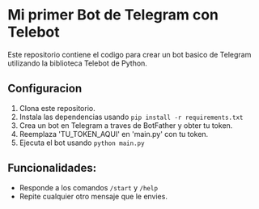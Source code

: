 # Mi primer Bot de Telegram con Telebot


Este repositorio contiene el codigo para crear un bot basico de Telegram utilizando la biblioteca Telebot de Python.


## Configuracion

1. Clona este repositorio.
2. Instala las dependencias usando `pip install -r requirements.txt`
3. Crea un bot en Telegram a traves de  BotFather y obter tu token.
4. Reemplaza 'TU_TOKEN_AQUI' en 'main.py' con tu token.
5. Ejecuta el bot usando `python main.py`


## Funcionalidades:

- Responde a los comandos `/start` y `/help`
- Repite cualquier otro mensaje que le envies.
